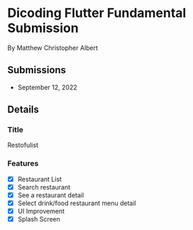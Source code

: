 # Dicoding Flutter Fundamental Submission

By Matthew Christopher Albert

## Submissions

- September 12, 2022

## Details
 
### Title

Restofulist

### Features

- [x] Restaurant List
- [x] Search restaurant
- [x] See a restaurant detail
- [x] Select drink/food restaurant menu detail
- [x] UI Improvement
- [x] Splash Screen
